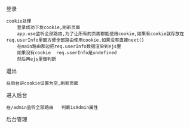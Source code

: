登录

```
cookie处理
	登录成功下发cookie,刷新页面
	app.use监听全部路由,为了让所有的页面都能使用cookie,如果有cookie就存放在req.userInfo里面方便全部路由使用cookie,如果没有直接next()
	在main路由那边把req.userInfo数据渲染到ejs里
	如果没有cookie	req.userInfo是undefined
	然后再ejs里做判断
```

退出

```
在后台讲cookie设置为空,刷新页面
```

进入后台

```
在/admin监听全部路由	判断isAdmin属性
```

后台管理